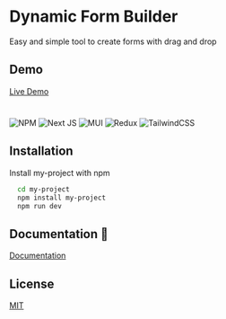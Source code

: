 # Dynamic Form Builder

Easy and simple tool to create forms with drag and drop

## Demo

[Live Demo](https://form-builder-lilac.vercel.app) 

#

![NPM](https://img.shields.io/badge/NPM-%23000000.svg?style=for-the-badge&logo=npm&logoColor=white)
![Next JS](https://img.shields.io/badge/Next-black?style=for-the-badge&logo=next.js&logoColor=white)
![MUI](https://img.shields.io/badge/MUI-%230081CB.svg?style=for-the-badge&logo=mui&logoColor=white)
![Redux](https://img.shields.io/badge/redux-%23593d88.svg?style=for-the-badge&logo=redux&logoColor=white)
![TailwindCSS](https://img.shields.io/badge/tailwindcss-%2338B2AC.svg?style=for-the-badge&logo=tailwind-css&logoColor=white)

## Installation

Install my-project with npm

```bash
  cd my-project
  npm install my-project
  npm run dev
```

## Documentation 📖

[Documentation](https://share.nuclino.com/p/Dynamic-Form-Builder-yP0AsejsM3_oYRRbQbo_wJ)

## License

[MIT](https://choosealicense.com/licenses/mit/)
